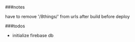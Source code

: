 ###notes

have to remove '/8things/' from urls after build before deploy

###todos

- initialize firebase db
